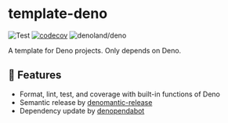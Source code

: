 # template-deno

<!-- deno-fmt-ignore-start -->

![Test](https://github.com/hasundue/template-deno/actions/workflows/ci.yml/badge.svg)
[![codecov](https://codecov.io/gh/hasundue/template-deno/branch/main/graph/badge.svg?token=7BS432RAXB)](https://codecov.io/gh/hasundue/template-deno)
![denoland/deno](https://img.shields.io/badge/Deno-v1.36.1-informational?logo=deno) <!-- @denopendabot denoland/deno -->

<!-- deno-fmt-ignore-end -->

A template for Deno projects. Only depends on Deno.

## :rocket: Features

- Format, lint, test, and coverage with built-in functions of Deno
- Semantic release by
  [denomantic-release](https://github.com/hasundue/denomantic-release)
- Dependency update by [denopendabot](https://github.com/hasundue/denopendabot)
